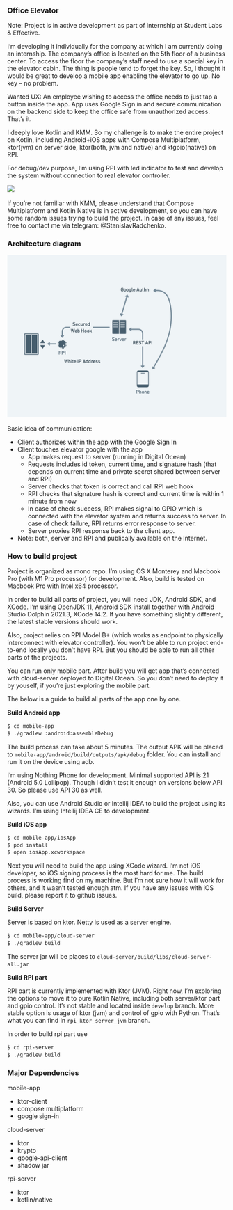 ### Office Elevator

Note: Project is in active development as part of internship at Student Labs & Effective.

I’m developing it individually for the company at which I am currently doing an internship. The company’s office is located on the 5th floor of a business center. To access the floor the company’s staff need to use a special key in the elevator cabin. The thing is people tend to forget the key. So, I thought it would be great to develop a mobile app enabling the elevator to go up. No key – no problem.

Wanted UX: An employee wishing to access the office needs to just tap a button inside the app. App uses Google Sign in and secure communication on the backend side to keep the office safe from unauthorized access. That’s it.

I deeply love Kotlin and KMM. So my challenge is to make the entire project on Kotlin, including Android+iOS apps with Compose Multiplatform, ktor(jvm) on server side, ktor(both, jvm and native) and ktgpio(native) on RPI.

For debug/dev purpose, I’m using RPI with led indicator to test and develop the system without connection to real elevator controller.

<a href="https://youtu.be/L9RUq4YG8sM"><img src="images/demo_thumbnail.png" /><a/>

If you’re not familiar with KMM, please understand that Compose Multiplatform and Kotlin Native is in active development, so you can have some random issues trying to build the project. In case of any issues, feel free to contact me via telegram: @StanislavRadchenko.

### Architecture diagram

<img src="images/interaction_diagram.png"/>

Basic idea of communication:

- Client authorizes within the app with the Google Sign In
- Client touches elevator google with the app
    - App makes request to server (running in Digital Ocean)
    - Requests includes id token, current time, and signature hash (that depends on current time and private secret shared between server and RPI)
    - Server checks that token is correct and call RPI web hook
    - RPI checks that signature hash is correct and current time is within 1 minute from now
    - In case of check success, RPI makes signal to GPIO which is connected with the elevator system and returns success to server. In case of check failure, RPI returns error response to server.
    - Server proxies RPI response back to the client app.
- Note: both, server and RPI and publically available on the Internet.

### How to build project

Project is organized as mono repo. I’m using OS X Monterey and Macbook Pro (with M1 Pro processor) for development. Also, build is tested on Macbook Pro with Intel x64 processor.

In order to build all parts of project, you will need JDK, Android SDK, and XCode. I’m using OpenJDK 11, Android SDK install together with Android Studio Dolphin 2021.3, XCode 14.2. If you have something slightly different, the latest stable versions should work.

Also, project relies on RPI Model B+ (which works as endpoint to physically interconnect with elevator controller). You won’t be able to run project end-to-end locally you don’t have RPI. But you should be able to run all other parts of the projects.

You can run only mobile part. After build you will get app that’s connected with cloud-server deployed to Digital Ocean. So you don’t need to deploy it by youself, if you’re just exploring the mobile part.

The below is a guide to build all parts of the app one by one.

**Build Android app**

```bash
$ cd mobile-app
$ ./gradlew :android:assembleDebug
```


The build process can take about 5 minutes. The output APK will be placed to `mobile-app/android/build/outputs/apk/debug` folder. You can install and run it on the device using adb.

I’m using Nothing Phone for development. Minimal supported API is 21 (Android 5.0 Lollipop). Though I didn’t test it enough on versions below API 30. So please use API 30 as well.

Also, you can use Android Studio or Intellij IDEA to build the project using its wizards. I’m using Intellij IDEA CE to development.

**Build iOS app**

```bash
$ cd mobile-app/iosApp
$ pod install
$ open iosApp.xcworkspace
```

Next you will need to build the app using XCode wizard. I’m not iOS developer, so iOS signing process is the most hard for me. The build process is working find on my machine. But I’m not sure how it will work for others, and it wasn’t tested enough atm. If you have any issues with iOS build, please report it to github issues.

**Build Server**

Server is based on ktor. Netty is used as a server engine.

```bash
$ cd mobile-app/cloud-server
$ ./gradlew build
```

The server jar will be places to `cloud-server/build/libs/cloud-server-all.jar`

**Build RPI part**

RPI part is currently implemented with Ktor (JVM). Right now, I’m exploring the options to move it to pure Kotlin Native, including both server/ktor part and gpio control. It’s not stable and located inside `develop` branch. More stable option is usage of ktor (jvm) and control of gpio with Python. That’s what you can find in `rpi_ktor_server_jvm`  branch.

In order to build rpi part use

```bash
$ cd rpi-server
$ ./gradlew build
```

### Major Dependencies

mobile-app

- ktor-client
- compose multiplatform
- google sign-in

cloud-server

- ktor
- krypto
- google-api-client
- shadow jar

rpi-server

- ktor
- kotlin/native